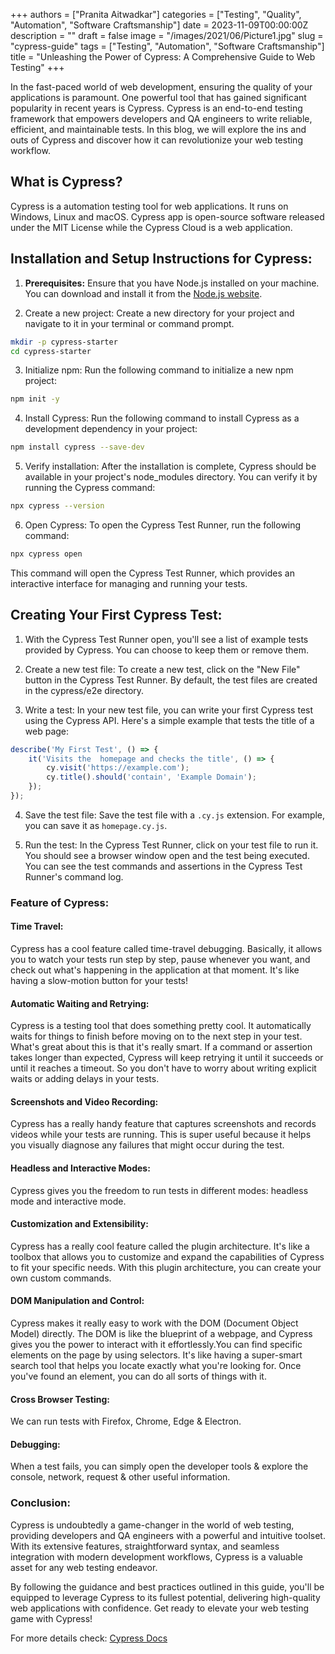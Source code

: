 +++
authors = ["Pranita Aitwadkar"]
categories = ["Testing", "Quality", "Automation", "Software Craftsmanship"]
date = 2023-11-09T00:00:00Z
description = ""
draft = false
image = "/images/2021/06/Picture1.jpg"
slug = "cypress-guide"
tags = ["Testing", "Automation", "Software Craftsmanship"]
title = "Unleashing the Power of Cypress: A Comprehensive Guide to Web Testing"
+++

In the fast-paced world of web development, ensuring the quality of your applications is paramount.
One powerful tool that has gained significant popularity in recent years is Cypress.
Cypress is an end-to-end testing framework that empowers developers and QA engineers to write reliable, efficient, and maintainable tests.
In this blog, we will explore the ins and outs of Cypress and discover how it can revolutionize your web testing workflow.

## What is Cypress?

Cypress is a automation testing tool for web applications.
It runs on Windows, Linux and macOS.
Cypress app is open-source software released under the MIT License while the Cypress Cloud is a web application.

## Installation and Setup Instructions for Cypress:

1. **Prerequisites:** Ensure that you have Node.js installed on your machine.
You can download and install it from the [Node.js website](https://nodejs.org).

2. Create a new project: Create a new directory for your project and navigate to it in your terminal or command prompt.

```bash
mkdir -p cypress-starter
cd cypress-starter
```

3. Initialize npm: Run the following command to initialize a new npm project:

```bash
npm init -y
```

4. Install Cypress: Run the following command to install Cypress as a development dependency in your project:

```bash
npm install cypress --save-dev
```

5. Verify installation: After the installation is complete, Cypress should be available in your project's node_modules directory.
You can verify it by running the Cypress command:

```bash
npx cypress --version
```

6. Open Cypress: To open the Cypress Test Runner, run the following command:

```bash
npx cypress open
```

This command will open the Cypress Test Runner, which provides an interactive interface for managing and running your tests.

## Creating Your First Cypress Test:

1. With the Cypress Test Runner open, you'll see a list of example tests provided by Cypress.
You can choose to keep them or remove them.

2. Create a new test file: To create a new test, click on the "New File" button in the Cypress Test Runner.
By default, the test files are created in the cypress/e2e directory.

3. Write a test: In your new test file, you can write your first Cypress test using the Cypress API.
Here's a simple example that tests the title of a web page:

```javascript
describe('My First Test', () => {
    it('Visits the  homepage and checks the title', () => {
        cy.visit('https://example.com');
        cy.title().should('contain', 'Example Domain');
    });
});
```

4. Save the test file: Save the test file with a `.cy.js` extension.
For example, you can save it as `homepage.cy.js`.

5. Run the test: In the Cypress Test Runner, click on your test file to run it.
You should see a browser window open and the test being executed.
You can see the test commands and assertions in the Cypress Test Runner's command log.

### Feature of Cypress:

#### Time Travel:

Cypress has a cool feature called time-travel debugging.
Basically, it allows you to watch your tests run step by step, pause whenever you want, and check out what's happening in the application at that moment.
It's like having a slow-motion button for your tests!

#### Automatic Waiting and Retrying:

Cypress is a testing tool that does something pretty cool.
It automatically waits for things to finish before moving on to the next step in your test.
What's great about this is that it's really smart.
If a command or assertion takes longer than expected, Cypress will keep retrying it until it succeeds or until it reaches a timeout.
So you don't have to worry about writing explicit waits or adding delays in your tests.

#### Screenshots and Video Recording:

Cypress has a really handy feature that captures screenshots and records videos while your tests are running.
This is super useful because it helps you visually diagnose any failures that might occur during the test.

#### Headless and Interactive Modes:

Cypress gives you the freedom to run tests in different modes: headless mode and interactive mode.

#### Customization and Extensibility:

Cypress has a really cool feature called the plugin architecture.
It's like a toolbox that allows you to customize and expand the capabilities of Cypress to fit your specific needs.
With this plugin architecture, you can create your own custom commands.

#### DOM Manipulation and Control:

Cypress makes it really easy to work with the DOM (Document Object Model) directly.
The DOM is like the blueprint of a webpage, and Cypress gives you the power to interact with it effortlessly.You can find specific elements on the page by using selectors.
It's like having a super-smart search tool that helps you locate exactly what you're looking for.
Once you've found an element, you can do all sorts of things with it.

#### Cross Browser Testing:

We can run tests with Firefox, Chrome, Edge & Electron.

#### Debugging:

When a test fails, you can simply open the developer tools & explore the console, network, request & other useful information.

### Conclusion:

Cypress is undoubtedly a game-changer in the world of web testing, providing developers and QA engineers with a powerful and intuitive toolset.
With its extensive features, straightforward syntax, and seamless integration with modern development workflows, Cypress is a valuable asset for any web testing endeavor.

By following the guidance and best practices outlined in this guide, you'll be equipped to leverage Cypress to its fullest potential, delivering high-quality web applications with confidence.
Get ready to elevate your web testing game with Cypress!

For more details check: [Cypress Docs](https://docs.cypress.io/guides/getting-started/installing-cypress)

